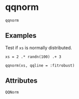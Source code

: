 # qqnorm

```@shortdocs; canonical=false
qqnorm
```

## Examples

Test if `xs` is normally distributed.

```@figure
xs = 2 .* randn(100) .+ 3

qqnorm(xs, qqline = :fitrobust)
```

## Attributes

```@attrdocs
QQNorm
```
